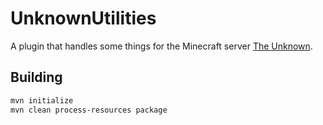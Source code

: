 # UnknownUtilities
A plugin that handles some things for the Minecraft server <a href="http://www.the-unknown.com">The Unknown</a>.

## Building
```bash
mvn initialize
mvn clean process-resources package
```


